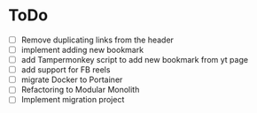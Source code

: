 # ToDo

- [ ] Remove duplicating links from the header
- [ ] implement adding new bookmark
- [ ] add Tampermonkey script to add new bookmark from yt page
- [ ] add support for FB reels
- [ ] migrate Docker to Portainer
- [ ] Refactoring to Modular Monolith
- [ ] Implement migration project
